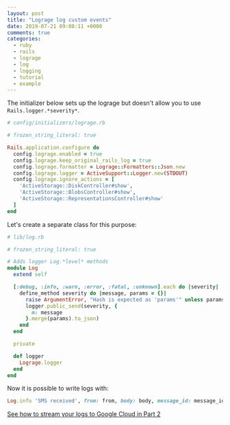 ```yaml
---
layout: post
title: "Lograge log custom events"
date: 2019-07-21 09:08:11 +0000
comments: true
categories:
  - ruby
  - rails
  - lograge
  - log
  - logging
  - tutorial
  - example
---
```


The initializer below sets up the lograge but doesn't allow you to use `Rails.logger.*severity*`.

<!-- more -->

```ruby
# config/initializers/lograge.rb

# frozen_string_literal: true

Rails.application.configure do
  config.lograge.enabled = true
  config.lograge.keep_original_rails_log = true
  config.lograge.formatter = Lograge::Formatters::Json.new
  config.lograge.logger = ActiveSupport::Logger.new(STDOUT)
  config.lograge.ignore_actions = [
    'ActiveStorage::DiskController#show',
    'ActiveStorage::BlobsController#show',
    'ActiveStorage::RepresentationsController#show'
  ]
end
```

Let's create a separate class for this purpose:

```ruby
# lib/log.rb

# frozen_string_literal: true

# Adds logger Log.*level* methods
module Log
  extend self

  [:debug, :info, :warn, :error, :fatal, :unknown].each do |severity|
    define_method severity do |message, params = {}|
      raise ArgumentError, "Hash is expected as 'params'" unless params.is_a?(Hash)
      logger.public_send(severity, {
        m: message
      }.merge(params).to_json)
    end
  end

  private

  def logger
    Lograge.logger
  end
end
```

Now it is possible to write logs with:

```ruby
Log.info 'SMS received', from: from, body: body, message_id: message_id
```

[See how to stream your logs to Google Cloud in Part 2](http://rustamagasanov.com/blog/2019/07/19/stream-lograge-and-rails-logs-to-google-cloud-stackdriver/)
